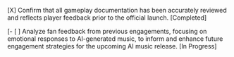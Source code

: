 [X] Confirm that all gameplay documentation has been accurately reviewed and reflects player feedback prior to the official launch. [Completed]

[- [ ] Analyze fan feedback from previous engagements, focusing on emotional responses to AI-generated music, to inform and enhance future engagement strategies for the upcoming AI music release. [In Progress]
